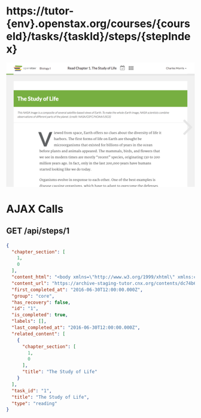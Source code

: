 # https://tutor-{env}.openstax.org/courses/{courseId}/tasks/{taskId}/steps/{stepIndex}

![image](./screenshots/tutor-{env}.openstax.org_courses_{courseId}_tasks_{taskId}_steps_{stepIndex}.png)

# AJAX Calls

## GET /api/steps/1

```json
{
  "chapter_section": [
    1,
    0
  ],
  "content_html": "<body xmlns=\"http://www.w3.org/1999/xhtml\" xmlns:c=\"http://cnx.rice.edu/cnxml\" xmlns:md=\"http://cnx.rice.edu/mdml\" xmlns:qml=\"http://cnx.rice.edu/qml/ ... 2969 more",
  "content_url": "https://archive-staging-tutor.cnx.org/contents/dc74b6ed-d06a-4fef-8479-8eefd058b59a@23",
  "first_completed_at": "2016-06-30T12:00:00.000Z",
  "group": "core",
  "has_recovery": false,
  "id": "1",
  "is_completed": true,
  "labels": [],
  "last_completed_at": "2016-06-30T12:00:00.000Z",
  "related_content": [
    {
      "chapter_section": [
        1,
        0
      ],
      "title": "The Study of Life"
    }
  ],
  "task_id": "1",
  "title": "The Study of Life",
  "type": "reading"
}
```

